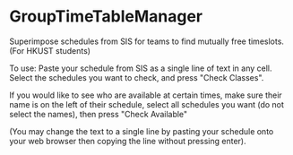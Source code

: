 # GroupTimeTableManager
Superimpose schedules from SIS for teams to find mutually free timeslots. (For HKUST students)

To use:
Paste your schedule from SIS as a single line of text in any cell. 
Select the schedules you want to check, and press "Check Classes".

If you would like to see who are available at certain times, make sure their name is on the left of their schedule, select all schedules you want (do not select the names), then press "Check Available"

(You may change the text to a single line by pasting your schedule onto your web browser then copying the line without pressing enter).

